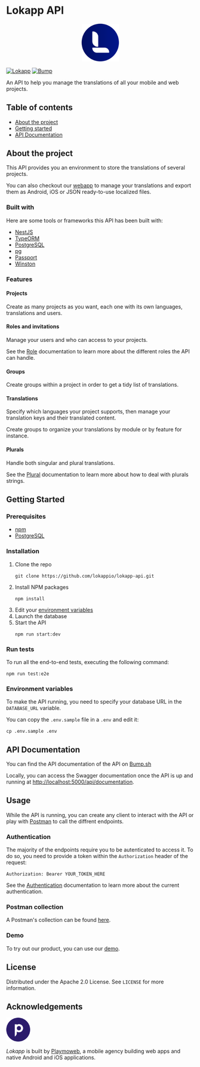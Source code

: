 # Lokapp API

<p align="center">
   <a href="https://www.lokapp.io/">
     <img width="20%" src="https://raw.githubusercontent.com/lokappio/.github/main/profile/lokapp-logo-circle.png" alt="Lokapp logo" />
   </a>
</p>

[![Lokapp](https://img.shields.io/badge/Lokapp-https://lokapp.io-02188C.svg)](https://lokapp.io)
[![Bump](https://img.shields.io/badge/API_Doc-Bump.sh_API_doc-025fd7.svg)](https://bump.sh/lokapp/hub/lokapp/doc/lokapp-api)

An API to help you manage the translations of all your mobile and web projects.

## Table of contents

* [About the project](#about-the-project)
* [Getting started](#getting-started)
* [API Documentation](#api-documentation)

## About the project

This API provides you an environment to store the translations of several projects.

You can also checkout our [webapp](https://github.com/lokappio/lokapp-client) to manage your translations and export them as Android, iOS or JSON ready-to-use localized files.


### Built with

Here are some tools or frameworks this API has been built with:

* [NestJS](https://nestjs.com)
* [TypeORM](https://typeorm.io/#/)
* [PostgreSQL](https://www.postgresql.org/download/)
* [pg](https://github.com/brianc/node-postgres/tree/master/packages/pg)
* [Passport](https://www.passportjs.org)
* [Winston](https://github.com/winstonjs/winston)

### Features

#### Projects

Create as many projects as you want, each one with its own languages, translations and users. 

#### Roles and invitations

Manage your users and who can access to your projects.

See the [Role](documentation/roles.md) documentation to learn more about the different roles the API can handle.

#### Groups

Create groups within a project in order to get a tidy list of translations.

#### Translations

Specify which languages your project supports, then manage your translation keys and their translated content.

Create groups to organize your translations by module or by feature for instance.

#### Plurals

Handle both singular and plural translations. 

See the [Plural](documentation/plurals.md) documentation to learn more about how to deal with plurals strings.


## Getting Started

### Prerequisites

* [npm](https://docs.npmjs.com/downloading-and-installing-node-js-and-npm)
* [PostgreSQL](https://www.postgresql.org/download/)

### Installation

1. Clone the repo
   ```
   git clone https://github.com/lokappio/lokapp-api.git
   ```
2. Install NPM packages
   ```
   npm install
   ```
3. Edit your [environment variables](#environment-variables)
4. Launch the database
5. Start the API
   ```
   npm run start:dev
   ```

### Run tests

To run all the end-to-end tests, executing the following command:
```
npm run test:e2e
```

### Environment variables

To make the API running, you need to specify your database URL in the `DATABASE_URL` variable.

You can copy the `.env.sample` file in a `.env` and edit it: 
```
cp .env.sample .env
```

## API Documentation

You can find the API documentation of the API on [Bump.sh](https://bump.sh/lokapp/hub/lokapp/doc/lokapp-api)

Locally, you can access the Swagger documentation once the API is up and running at [http://localhost:5000/api/documentation](http://localhost:5000/api/documentation/#/).

## Usage

While the API is running, you can create any client to interact with the API or play with [Postman](https://www.postman.com) to call the diffrent endpoints.

### Authentication

The majority of the endpoints require you to be autenticated to access it. To do so, you need to provide a token within the `Authorization` header of the request:

```
Authorization: Bearer YOUR_TOKEN_HERE
```

See the [Authentication](documentation/authentication.md) documentation to learn more about the current authentication.

### Postman collection

A Postman's collection can be found [here](postman-collection/).

### Demo

To try out our product, you can use our [demo](https://demo.lokapp.io).

## License

Distributed under the Apache 2.0 License. See `LICENSE` for more information.


## Acknowledgements

<a href="https://playmoweb.com/">
  <img src="documentation/playmoweb-logo.png" alt="Playmoweb-Logo" width="64">
</a>

*Lokapp* is built by [Playmoweb](https://playmoweb.com), a mobile agency building web apps and native Android and iOS applications.
